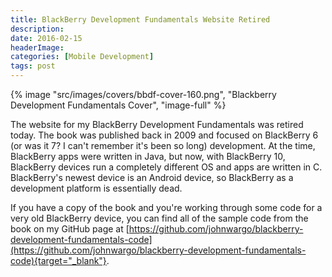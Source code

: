 ```yaml
---
title: BlackBerry Development Fundamentals Website Retired
description: 
date: 2016-02-15
headerImage: 
categories: [Mobile Development]
tags: post
---
```


{% image "src/images/covers/bbdf-cover-160.png", "Blackberry Development Fundamentals Cover", "image-full" %}

The website for my BlackBerry Development Fundamentals was retired today. The book was published back in 2009 and focused on BlackBerry 6 (or was it 7? I can't remember it's been so long) development. At the time, BlackBerry apps were written in Java, but now, with BlackBerry 10, BlackBerry devices run a completely different OS and apps are written in C. BlackBerry's newest device is an Android device, so BlackBerry as a development platform is essentially dead.

If you have a copy of the book and you're working through some code for a very old BlackBerry device, you can find all of the sample code from the book on my GitHub page at [https://github.com/johnwargo/blackberry-development-fundamentals-code](https://github.com/johnwargo/blackberry-development-fundamentals-code){target="_blank"}.